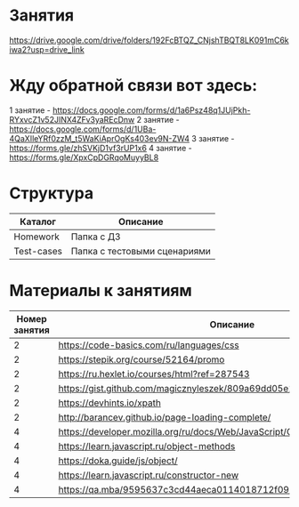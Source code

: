 # Занятия
https://drive.google.com/drive/folders/192FcBTQZ_CNjshTBQT8LK091mC6kiwa2?usp=drive_link
# Жду обратной связи вот здесь:
1 занятие - https://docs.google.com/forms/d/1a6Psz48q1JUjPkh-RYxvcZ1v52JINX4ZFv3yaREcDnw
2 занятие - https://docs.google.com/forms/d/1UBa-4QaXIleYRf0zzM_t5WaKiAprOgKs403ev9N-ZW4
3 занятие - https://forms.gle/zhSVKjD1vf3rUP1x6
4 занятие - https://forms.gle/XpxCpDGRqoMuyyBL8


# Структура
| Каталог | Описание |
| ------ | ------ |
| Homework |Папка с ДЗ
| Test-cases |Папка с тестовыми сценариями 

# Материалы к занятиям
| Номер занятия | Описание |
| ------ | ------ |
| 2 |https://code-basics.com/ru/languages/css
| 2 |https://stepik.org/course/52164/promo
| 2 |https://ru.hexlet.io/courses/html?ref=287543
| 2 |https://gist.github.com/magicznyleszek/809a69dd05e1d5f12d01
| 2 |https://devhints.io/xpath
| 2 |http://barancev.github.io/page-loading-complete/
| 4 |https://developer.mozilla.org/ru/docs/Web/JavaScript/Guide/Working_with_objects
| 4 |https://learn.javascript.ru/object-methods
| 4 |https://doka.guide/js/object/
| 4 |https://learn.javascript.ru/constructor-new
| 4 |https://qa.mba/9595637c3cd44aeca0114018712f096d